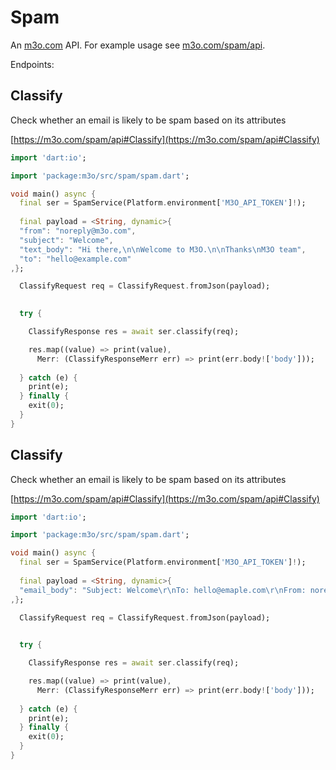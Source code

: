 # Spam

An [m3o.com](https://m3o.com) API. For example usage see [m3o.com/spam/api](https://m3o.com/spam/api).

Endpoints:

## Classify

Check whether an email is likely to be spam based on its attributes


[https://m3o.com/spam/api#Classify](https://m3o.com/spam/api#Classify)

```dart
import 'dart:io';

import 'package:m3o/src/spam/spam.dart';

void main() async {
  final ser = SpamService(Platform.environment['M3O_API_TOKEN']!);
 
  final payload = <String, dynamic>{
  "from": "noreply@m3o.com",
  "subject": "Welcome",
  "text_body": "Hi there,\n\nWelcome to M3O.\n\nThanks\nM3O team",
  "to": "hello@example.com"
,};

  ClassifyRequest req = ClassifyRequest.fromJson(payload);

  
  try {

	ClassifyResponse res = await ser.classify(req);

    res.map((value) => print(value),
	  Merr: (ClassifyResponseMerr err) => print(err.body!['body']));	
  
  } catch (e) {
    print(e);
  } finally {
    exit(0);
  }
}
```
## Classify

Check whether an email is likely to be spam based on its attributes


[https://m3o.com/spam/api#Classify](https://m3o.com/spam/api#Classify)

```dart
import 'dart:io';

import 'package:m3o/src/spam/spam.dart';

void main() async {
  final ser = SpamService(Platform.environment['M3O_API_TOKEN']!);
 
  final payload = <String, dynamic>{
  "email_body": "Subject: Welcome\r\nTo: hello@emaple.com\r\nFrom: noreply@m3o.com\r\n\r\nHi there,\n\nWelcome to M3O.\n\nThanks\nM3O team"
,};

  ClassifyRequest req = ClassifyRequest.fromJson(payload);

  
  try {

	ClassifyResponse res = await ser.classify(req);

    res.map((value) => print(value),
	  Merr: (ClassifyResponseMerr err) => print(err.body!['body']));	
  
  } catch (e) {
    print(e);
  } finally {
    exit(0);
  }
}
```
